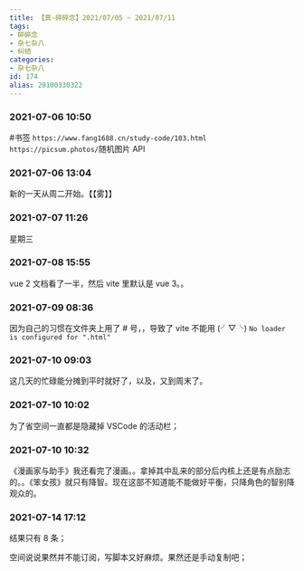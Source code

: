 ```yaml
---
title: 【真·碎碎念】2021/07/05 ~ 2021/07/11
tags:
- 碎碎念
- 杂七杂八
- 纠结
categories:
- 杂七杂八
id: 174
alias: 20100330322
---
```


### 2021-07-06 10:50
\#书签 `https://www.fang1688.cn/study-code/103.html` `https://picsum.photos/`随机图片 API

<!--more-->

### 2021-07-06 13:04
新的一天从周二开始。【【雾】】

### 2021-07-07 11:26
星期三

### 2021-07-08 15:55
vue 2 文档看了一半，然后 vite 里默认是 vue 3。。

### 2021-07-09 08:36
因为自己的习惯在文件夹上用了 # 号，，导致了 vite 不能用 (╯▽╰) `No loader is configured for ".html"`

### 2021-07-10 09:03
这几天的忙碌能分摊到平时就好了，以及，又到周末了。

### 2021-07-10 10:02
为了省空间一直都是隐藏掉 VSCode 的活动栏；

### 2021-07-10 10:32
《漫画家与助手》我还看完了漫画。。拿掉其中乱来的部分后内核上还是有点励志的。。《笨女孩》就只有降智。现在这部不知道能不能做好平衡，只降角色的智别降观众的。

### 2021-07-14 17:12
结果只有 8 条；

空间说说果然并不能订阅，写脚本又好麻烦。果然还是手动复制吧；
